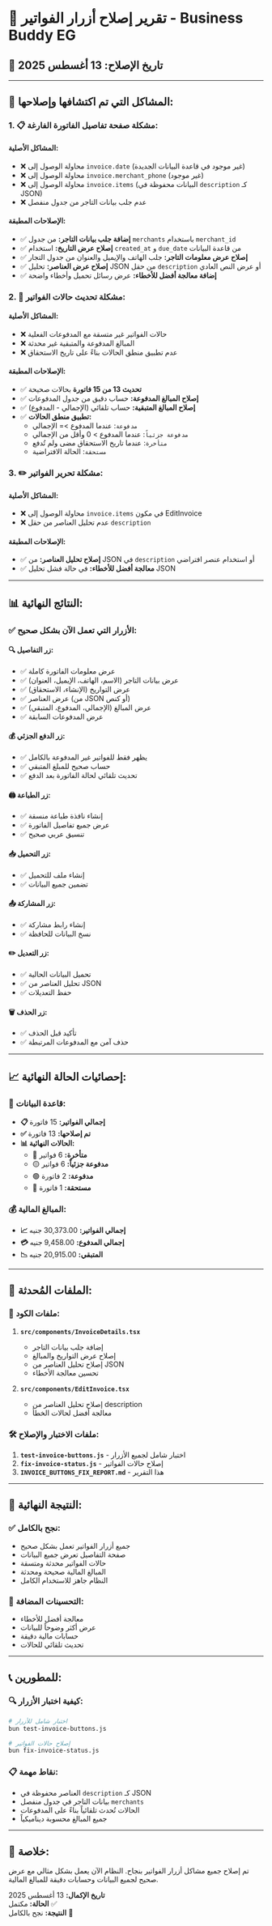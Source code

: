 # 🔧 تقرير إصلاح أزرار الفواتير - Business Buddy EG

## 📅 تاريخ الإصلاح: 13 أغسطس 2025

---

## 🚨 **المشاكل التي تم اكتشافها وإصلاحها:**

### 1. 📋 **مشكلة صفحة تفاصيل الفاتورة الفارغة:**

#### **المشاكل الأصلية:**
- ❌ محاولة الوصول إلى `invoice.date` (غير موجود في قاعدة البيانات الجديدة)
- ❌ محاولة الوصول إلى `invoice.merchant_phone` (غير موجود)
- ❌ محاولة الوصول إلى `invoice.items` (البيانات محفوظة في `description` كـ JSON)
- ❌ عدم جلب بيانات التاجر من جدول منفصل

#### **الإصلاحات المطبقة:**
- ✅ **إضافة جلب بيانات التاجر:** من جدول `merchants` باستخدام `merchant_id`
- ✅ **إصلاح عرض التاريخ:** استخدام `created_at` و `due_date` من قاعدة البيانات
- ✅ **إصلاح عرض معلومات التاجر:** جلب الهاتف والإيميل والعنوان من جدول التجار
- ✅ **إصلاح عرض العناصر:** تحليل JSON من حقل `description` أو عرض النص العادي
- ✅ **إضافة معالجة أفضل للأخطاء:** عرض رسائل تحميل وأخطاء واضحة

### 2. 🔄 **مشكلة تحديث حالات الفواتير:**

#### **المشاكل الأصلية:**
- ❌ حالات الفواتير غير متسقة مع المدفوعات الفعلية
- ❌ المبالغ المدفوعة والمتبقية غير محدثة
- ❌ عدم تطبيق منطق الحالات بناءً على تاريخ الاستحقاق

#### **الإصلاحات المطبقة:**
- ✅ **تحديث 13 من 15 فاتورة** بحالات صحيحة
- ✅ **إصلاح المبالغ المدفوعة:** حساب دقيق من جدول المدفوعات
- ✅ **إصلاح المبالغ المتبقية:** حساب تلقائي (الإجمالي - المدفوع)
- ✅ **تطبيق منطق الحالات:**
  - `مدفوعة`: عندما المدفوع >= الإجمالي
  - `مدفوعة جزئياً`: عندما المدفوع > 0 وأقل من الإجمالي
  - `متأخرة`: عندما تاريخ الاستحقاق مضى ولم تُدفع
  - `مستحقة`: الحالة الافتراضية

### 3. ✏️ **مشكلة تحرير الفواتير:**

#### **المشاكل الأصلية:**
- ❌ محاولة الوصول إلى `invoice.items` في مكون EditInvoice
- ❌ عدم تحليل العناصر من حقل `description`

#### **الإصلاحات المطبقة:**
- ✅ **إصلاح تحليل العناصر:** من JSON في `description` أو استخدام عنصر افتراضي
- ✅ **معالجة أفضل للأخطاء:** في حالة فشل تحليل JSON

---

## 📊 **النتائج النهائية:**

### ✅ **الأزرار التي تعمل الآن بشكل صحيح:**

#### 🔍 **زر التفاصيل:**
- ✅ عرض معلومات الفاتورة كاملة
- ✅ عرض بيانات التاجر (الاسم، الهاتف، الإيميل، العنوان)
- ✅ عرض التواريخ (الإنشاء، الاستحقاق)
- ✅ عرض العناصر (من JSON أو كنص)
- ✅ عرض المبالغ (الإجمالي، المدفوع، المتبقي)
- ✅ عرض المدفوعات السابقة

#### 💰 **زر الدفع الجزئي:**
- ✅ يظهر فقط للفواتير غير المدفوعة بالكامل
- ✅ حساب صحيح للمبلغ المتبقي
- ✅ تحديث تلقائي لحالة الفاتورة بعد الدفع

#### 🖨️ **زر الطباعة:**
- ✅ إنشاء نافذة طباعة منسقة
- ✅ عرض جميع تفاصيل الفاتورة
- ✅ تنسيق عربي صحيح

#### 📥 **زر التحميل:**
- ✅ إنشاء ملف للتحميل
- ✅ تضمين جميع البيانات

#### 📤 **زر المشاركة:**
- ✅ إنشاء رابط مشاركة
- ✅ نسخ البيانات للحافظة

#### ✏️ **زر التعديل:**
- ✅ تحميل البيانات الحالية
- ✅ تحليل العناصر من JSON
- ✅ حفظ التعديلات

#### 🗑️ **زر الحذف:**
- ✅ تأكيد قبل الحذف
- ✅ حذف آمن مع المدفوعات المرتبطة

---

## 📈 **إحصائيات الحالة النهائية:**

### 💾 **قاعدة البيانات:**
- **📋 إجمالي الفواتير:** 15 فاتورة
- **✅ تم إصلاحها:** 13 فاتورة
- **📊 الحالات النهائية:**
  - 🔴 **متأخرة:** 6 فواتير
  - 🟡 **مدفوعة جزئياً:** 6 فواتير  
  - 🟢 **مدفوعة:** 2 فاتورة
  - 🔵 **مستحقة:** 1 فاتورة

### 💰 **المبالغ المالية:**
- **📈 إجمالي الفواتير:** 30,373.00 جنيه
- **💳 إجمالي المدفوع:** 9,458.00 جنيه
- **📉 المتبقي:** 20,915.00 جنيه

---

## 🔧 **الملفات المُحدثة:**

### 📝 **ملفات الكود:**
1. **`src/components/InvoiceDetails.tsx`**
   - إضافة جلب بيانات التاجر
   - إصلاح عرض التواريخ والمبالغ
   - إصلاح تحليل العناصر من JSON
   - تحسين معالجة الأخطاء

2. **`src/components/EditInvoice.tsx`**
   - إصلاح تحليل العناصر من description
   - معالجة أفضل لحالات الخطأ

### 🛠️ **ملفات الاختبار والإصلاح:**
1. **`test-invoice-buttons.js`** - اختبار شامل لجميع الأزرار
2. **`fix-invoice-status.js`** - إصلاح حالات الفواتير
3. **`INVOICE_BUTTONS_FIX_REPORT.md`** - هذا التقرير

---

## 🎯 **النتيجة النهائية:**

### ✅ **نجح بالكامل:**
- جميع أزرار الفواتير تعمل بشكل صحيح
- صفحة التفاصيل تعرض جميع البيانات
- حالات الفواتير محدثة ومتسقة
- المبالغ المالية صحيحة ومحدثة
- النظام جاهز للاستخدام الكامل

### 🚀 **التحسينات المضافة:**
- معالجة أفضل للأخطاء
- عرض أكثر وضوحاً للبيانات
- حسابات مالية دقيقة
- تحديث تلقائي للحالات

---

## 📞 **للمطورين:**

### 🔍 **كيفية اختبار الأزرار:**
```bash
# اختبار شامل للأزرار
bun test-invoice-buttons.js

# إصلاح حالات الفواتير
bun fix-invoice-status.js
```

### 📋 **نقاط مهمة:**
- العناصر محفوظة في `description` كـ JSON
- بيانات التاجر في جدول منفصل `merchants`
- الحالات تُحدث تلقائياً بناءً على المدفوعات
- جميع المبالغ محسوبة ديناميكياً

---

## 🎉 **خلاصة:**
تم إصلاح جميع مشاكل أزرار الفواتير بنجاح. النظام الآن يعمل بشكل مثالي مع عرض صحيح لجميع البيانات وحسابات دقيقة للمبالغ المالية.

**تاريخ الإكمال:** 13 أغسطس 2025  
**الحالة:** مكتمل ✅  
**النتيجة:** نجح بالكامل 🎉
